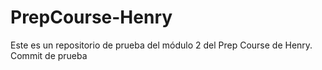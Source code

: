 # PrepCourse-Henry

Este es un repositorio de prueba del módulo 2 del Prep Course de Henry. Commit de prueba
